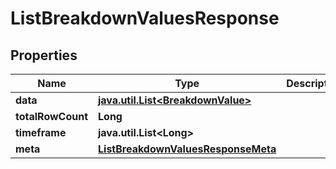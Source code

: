 

# ListBreakdownValuesResponse

## Properties

Name | Type | Description | Notes
------------ | ------------- | ------------- | -------------
**data** | [**java.util.List&lt;BreakdownValue&gt;**](BreakdownValue.md) |  |  [optional]
**totalRowCount** | **Long** |  |  [optional]
**timeframe** | **java.util.List&lt;Long&gt;** |  |  [optional]
**meta** | [**ListBreakdownValuesResponseMeta**](ListBreakdownValuesResponseMeta.md) |  |  [optional]




